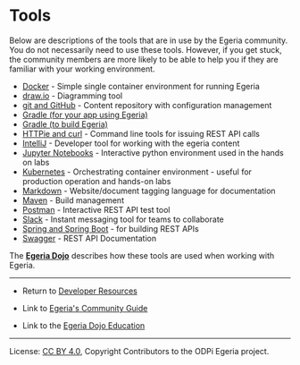 <!-- SPDX-License-Identifier: CC-BY-4.0 -->
<!-- Copyright Contributors to the ODPi Egeria project 2020. -->

# Tools

Below are descriptions of the tools that are in use by the Egeria community.
You do not necessarily need to use these tools.
However, if you get stuck, the community members are more likely to be able to help you if they
are familiar with your working environment.

* [Docker](Docker.md) - Simple single container environment for running Egeria
* [draw.io](draw.io.md) - Diagramming tool
* [git and GitHub](Git-GitHub.md) - Content repository with configuration management
* [Gradle (for your app using Egeria)](../Consuming-Egeria-Using_Gradle.md)
* [Gradle (to build Egeria)](Gradle.md)
* [HTTPie and curl](HTTPie-Curl.md) - Command line tools for issuing REST API calls
* [IntelliJ](IntelliJ.md) - Developer tool for working with the egeria content
* [Jupyter Notebooks](Jupyter-Notebooks.md) - Interactive python environment used in the hands on labs
* [Kubernetes](Kubernetes.md) - Orchestrating container environment - useful for production operation and hands-on labs
* [Markdown](Markdown.md) - Website/document tagging language for documentation 
* [Maven](Maven.md) - Build management
* [Postman](Postman.md) - Interactive REST API test tool
* [Slack](Slack.md) - Instant messaging tool for teams to collaborate
* [Spring and Spring Boot](../Spring.md) - for building REST APIs
* [Swagger](Swagger.md) - REST API Documentation

The **[Egeria Dojo](../../open-metadata-resources/open-metadata-tutorials/egeria-dojo)** describes how these tools are used when working with Egeria.

----
* Return to [Developer Resources](..)


* Link to [Egeria's Community Guide](../../Community-Guide.md)
* Link to the [Egeria Dojo Education](../../open-metadata-resources/open-metadata-tutorials/egeria-dojo)


----
License: [CC BY 4.0](https://creativecommons.org/licenses/by/4.0/),
Copyright Contributors to the ODPi Egeria project.
